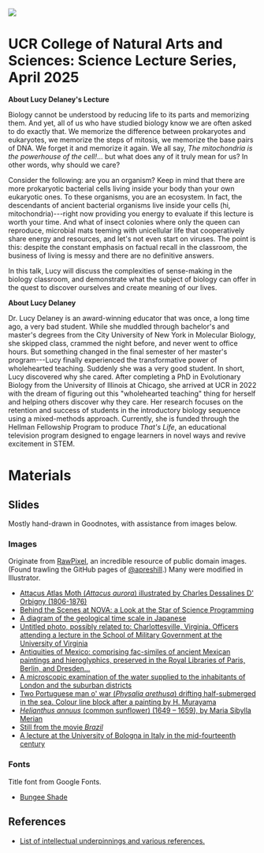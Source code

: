 # ![](img/title-card.png)

# UCR College of Natural Arts and Sciences: Science Lecture Series, April 2025

**About Lucy Delaney's Lecture**

Biology cannot be understood by reducing life to its parts and memorizing them. And yet, all of us who have studied biology know we are often asked to do exactly that. We memorize the difference between prokaryotes and eukaryotes, we memorize the steps of mitosis, we memorize the base pairs of DNA. We forget it and memorize it again. We all say, _The mitochondria is the powerhouse of the cell!_... but what does any of it truly mean for us? In other words, why should we care?

Consider the following: are you an organism? Keep in mind that there are more prokaryotic bacterial cells living inside your body than your own eukaryotic ones. To these organisms, you are an ecosystem. In fact, the descendants of ancient bacterial organisms live inside your cells (hi, mitochondria)---right now providing you energy to evaluate if this lecture is worth your time. And what of insect colonies where only the queen can reproduce, microbial mats teeming with unicellular life that cooperatively share energy and resources, and let's not even start on viruses. The point is this: despite the constant emphasis on factual recall in the classroom, the business of living is messy and there are no definitive answers.

In this talk, Lucy will discuss the complexities of sense-making in the biology classroom, and demonstrate what the subject of biology can offer in the quest to discover ourselves and create meaning of our lives.


**About Lucy Delaney**

Dr. Lucy Delaney is an award-winning educator that was once, a long time ago, a very bad student. While she muddled through bachelor's and master's degrees from the City University of New York in Molecular Biology, she skipped class, crammed the night before, and never went to office hours. But something changed in the final semester of her master's program---Lucy finally experienced the transformative power of wholehearted teaching. Suddenly she was a very good student. In short, Lucy discovered why she cared. After completing a PhD in Evolutionary Biology from the University of Illinois at Chicago, she arrived at UCR in 2022 with the dream of figuring out this "wholehearted teaching" thing for herself and helping others discover why they care. Her research focuses on the retention and success of students in the introductory biology sequence using a mixed-methods approach. Currently, she is funded through the Hellman Fellowship Program to produce _That's Life_, an educational television program designed to engage learners in novel ways and revive excitement in STEM.


# Materials

## Slides

Mostly hand-drawn in Goodnotes, with assistance from images below.

### Images

Originate from [RawPixel](https://www.rawpixel.com/category/53/public-domain), an incredible resource of public domain images. (Found trawling the GitHub pages of [@apreshill](https://github.com/apreshill).) Many were modified in Illustrator.

+ [Attacus Atlas Moth (_Attacus aurora_) illustrated by Charles Dessalines D' Orbigny (1806-1876)](https://www.rawpixel.com/image/324048/free-illustration-image-butterfly-moth-insects)
+ [Behind the Scenes at NOVA: a Look at the Star of Science Programming](https://www.rawpixel.com/image/9646912/image-person-arts-medicine)
+ [A diagram of the geological time scale in Japanese](https://www.rawpixel.com/image/10003596/image-person-art-vintage)
+ [Untitled photo, possibly related to: Charlottesville, Virginia. Officers attending a lecture in the School of Military Government at the University of Virginia](https://www.rawpixel.com/image/12292717/photo-image-person-art-public-domain)
+ [Antiquities of Mexico: comprising fac-similes of ancient Mexican paintings and hieroglyphics, preserved in the Royal Libraries of Paris, Berlin, and Dresden...](https://www.rawpixel.com/image/13952568/image-cartoon-person-cross)
+ [A microscopic examination of the water supplied to the inhabitants of London and the suburban districts](https://www.rawpixel.com/image/13958131/image-paper-art-pattern)
+ [Two Portuguese man o' war (_Physalia arethusa_) drifting half-submerged in the sea. Colour line block after a painting by H. Murayama](https://www.rawpixel.com/image/13970437/image-sky-ocean-sea)
+ [_Helianthus annuus_ (common sunflower) (1649 – 1659), by Maria Sibylla Merian](https://www.rawpixel.com/image/9405550/image-flower-plant-art)
+ [Still from the movie _Brazil_](https://en.wikipedia.org/wiki/Brazil_(1985_film))
+ [A lecture at the University of Bologna in Italy in the mid-fourteenth century](https://en.wikipedia.org/wiki/Lecture#/media/File:Laurentius_de_Voltolina_Vorlesung_vor_Studenten_-_Min_1233_-_Kupferstichkabinett_Berlin.jpg)

### Fonts

Title font from Google Fonts.

+ [Bungee Shade](https://fonts.google.com/specimen/Bungee+Shade)

## References

+ [List of intellectual underpinnings and various references.](refs/refs.pdf)
